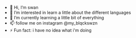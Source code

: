 - 👋 Hi, I’m swan
- 👀 I’m interested in learn a little about the different languages
- 🌱 I’m currently learning a little bit of everything
- 📫 follow me on instagram @my_blqckswzn
- ⚡ Fun fact: i have no idea what i'm doing

<!---
blqckswzn/blqckswzn is a ✨ special ✨ repository because its `README.md` (this file) appears on your GitHub profile.
You can click the Preview link to take a look at your changes.
--->
